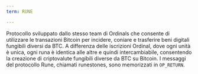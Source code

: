 ```yaml
---
term: RUNE

---
```

Protocollo sviluppato dallo stesso team di Ordinals che consente di utilizzare le transazioni Bitcoin per incidere, coniare e trasferire beni digitali fungibili diversi da BTC. A differenza delle iscrizioni Ordinal, dove ogni unità è unica, ogni runa è identica alle altre e quindi intercambiabile, consentendo la creazione di criptovalute fungibili diverse da BTC su Bitcoin. I messaggi del protocollo Rune, chiamati runestones, sono memorizzati in `OP_RETURN`.